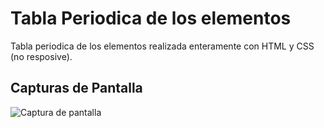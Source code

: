 # Tabla Periodica de los elementos

Tabla periodica de los elementos realizada enteramente con HTML y CSS (no resposive).

## Capturas de Pantalla

![Captura de pantalla](https://raw.githubusercontent.com/SraMacbeth/CTable-Periodica/master/screenshot.png)